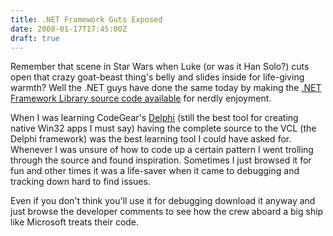 ```yaml
---
title: .NET Framework Guts Exposed
date: 2008-01-17T17:45:00Z
draft: true
---
```


Remember that scene in Star Wars when Luke (or was it Han Solo?) cuts open that crazy goat-beast thing's belly and slides inside for life-giving warmth? Well the .NET guys have done the same today by making the [.NET Framework Library source code available](http://weblogs.asp.net/scottgu/archive/2008/01/16/net-framework-library-source-code-now-available.aspx) for nerdly enjoyment.

When I was learning CodeGear's [Delphi](http://www.codegear.com/products/delphi/win32) (still the best tool for creating native Win32 apps I must say) having the complete source to the VCL (the Delphi framework) was the best learning tool I could have asked for. Whenever I was unsure of how to code up a certain pattern I went trolling through the source and found inspiration.  Sometimes I just browsed it for fun and other times it was a life-saver when it came to debugging and tracking down hard to find issues.

Even if you don't think you'll use it for debugging download it anyway and just browse the developer comments to see how the crew aboard a big ship like Microsoft treats their code.
